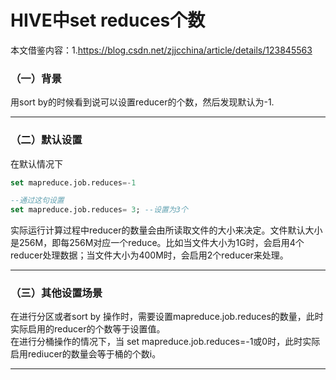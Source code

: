 # HIVE中set reduces个数
本文借鉴内容：1.https://blog.csdn.net/zjjcchina/article/details/123845563


### （一）背景
用sort by的时候看到说可以设置reducer的个数，然后发现默认为-1.
***

### （二）默认设置
在默认情况下
```sql
set mapreduce.job.reduces=-1

--通过这句设置
set mapreduce.job.reduces= 3; --设置为3个
```
实际运行计算过程中reducer的数量会由所读取文件的大小来决定。文件默认大小是256M，即每256M对应一个reduce。比如当文件大小为1G时，会启用4个reducer处理数据；当文件大小为400M时，会启用2个reducer来处理。
***

### （三）其他设置场景
在进行分区或者sort by 操作时，需要设置mapreduce.job.reduces的数量，此时实际启用的reducer的个数等于设置值。   
在进行分桶操作的情况下，当 set mapreduce.job.reduces=-1或0时，此时实际启用rediucer的数量会等于桶的个数i。
***